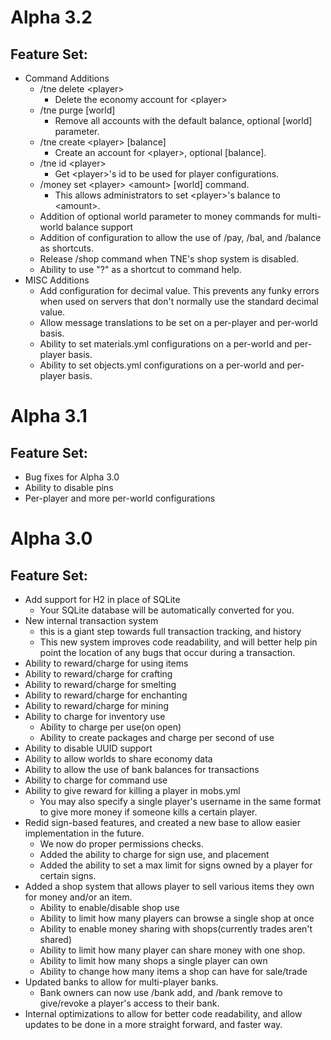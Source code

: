 Alpha 3.2
============
Feature Set:
------------
* Command Additions
  * /tne delete \<player\>
    * Delete the economy account for \<player\>
  * /tne purge [world]
    * Remove all accounts with the default balance, optional [world] parameter.
  * /tne create \<player\> [balance]
    * Create an account for \<player\>, optional [balance].
  * /tne id \<player\>
    * Get \<player\>'s id to be used for player configurations.
  * /money set \<player\> \<amount\> [world] command.
    * This allows administrators to set \<player\>'s balance to \<amount\>.
  * Addition of optional world parameter to money commands for multi-world balance support
  * Addition of configuration to allow the use of /pay, /bal, and /balance
as shortcuts.
  * Release /shop command when TNE's shop system is disabled.
  * Ability to use "?" as a shortcut to command help.
* MISC Additions
  * Add configuration for decimal value. This prevents any funky errors when
used on servers that don't normally use the standard decimal value.
  * Allow message translations to be set on a per-player and per-world basis.
  * Ability to set materials.yml configurations on a per-world and per-player basis.
  * Ability to set objects.yml configurations on a per-world and per-player basis.


Alpha 3.1
============
Feature Set:
------------

* Bug fixes for Alpha 3.0
* Ability to disable pins
* Per-player and more per-world configurations

Alpha 3.0
============
Feature Set:
------------

* Add support for H2 in place of SQLite
  * Your SQLite database will be automatically converted for you.
* New internal transaction system
  * this is a giant step towards full transaction tracking, and history
  * This new system improves code readability, and will better help pin point the location of any bugs that occur during a transaction.
* Ability to reward/charge for using items
* Ability to reward/charge for crafting
* Ability to reward/charge for smelting
* Ability to reward/charge for enchanting
* Ability to reward/charge for mining
* Ability to charge for inventory use
  * Ability to charge per use(on open)
  * Ability to create packages and charge per second of use
* Ability to disable UUID support
* Ability to allow worlds to share economy data
* Ability to allow the use of bank balances for transactions
* Ability to charge for command use
* Ability to give reward for killing a player in mobs.yml
  * You may also specify a single player's username in the same format to
  give more money if someone kills a certain player.
* Redid sign-based features, and created a new base to allow easier implementation in the future.
  * We now do proper permissions checks.
  * Added the ability to charge for sign use, and placement
  * Added the ability to set a max limit for signs owned by a player for certain signs.
* Added a shop system that allows player to sell various items they own for money and/or an item.
  * Ability to enable/disable shop use
  * Ability to limit how many players can browse a single shop at once
  * Ability to enable money sharing with shops(currently trades aren't shared)
  * Ability to limit how many player can share money with one shop.
  * Ability to limit how many shops a single player can own
  * Ability to change how many items a shop can have for sale/trade
* Updated banks to allow for multi-player banks.
  * Bank owners can now use /bank add, and /bank remove to give/revoke a player's access to their bank.
* Internal optimizations to allow for better code readability, and allow updates to be done in a more straight forward, and faster way.

